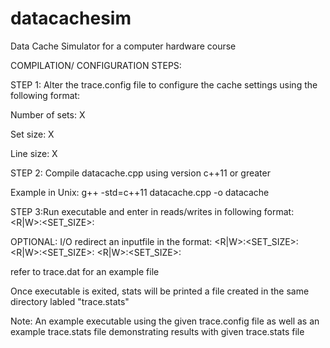 # datacachesim
Data Cache Simulator for a computer hardware course


COMPILATION/ CONFIGURATION STEPS:

STEP 1: Alter the trace.config file to configure the cache settings using the following format:
  
  Number of sets: X
  
  Set size: X
 
 Line size: X
  
STEP 2: Compile datacache.cpp using version c++11 or greater

Example in Unix: g++ -std=c++11 datacache.cpp -o datacache 
  
STEP 3:Run executable and enter in reads/writes in following format: 
  <R|W>:<SET_SIZE>:<HEX ADDRESS>

  OPTIONAL:
  I/O redirect an inputfile in the format:
  <R|W>:<SET_SIZE>:<HEX ADDRESS>
  <R|W>:<SET_SIZE>:<HEX ADDRESS>
  <R|W>:<SET_SIZE>:<HEX ADDRESS>
    
  refer to trace.dat for an example file 

Once executable is exited, stats will be printed a file created in the same directory labled "trace.stats"

Note: An example executable using the given trace.config file as well as an example trace.stats file demonstrating results with given trace.stats file


